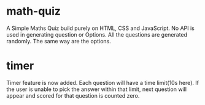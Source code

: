 # math-quiz
A Simple Maths Quiz build purely on HTML, CSS and JavaScript. No API is used in generating question or Options.
All the questions are generated randomly. The same way are the options.

# timer
Timer feature is now added. Each question will have a time limit(10s here).
If the user is unable to pick the answer within that limit, next question will appear and scored for that question is counted zero.
